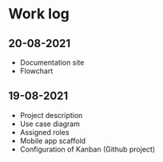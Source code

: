 # Work log

## 20-08-2021

+ Documentation site
+ Flowchart

## 19-08-2021

+ Project description
+ Use case diagram
+ Assigned roles
+ Mobile app scaffold
+ Configuration of Kanban (Github project)
